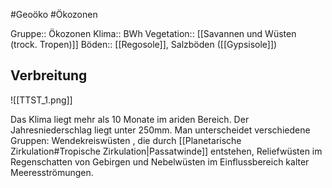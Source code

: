 #Geoöko #Ökozonen

Gruppe:: Ökozonen
Klima:: BWh
Vegetation:: [[Savannen und Wüsten (trock. Tropen)]]
Böden:: [[Regosole]], Salzböden ([[Gypsisole]])

## Verbreitung

![[TTST_1.png]]

Das Klima liegt mehr als 10 Monate im ariden Bereich. Der Jahresniederschlag liegt unter 250mm. Man unterscheidet verschiedene Gruppen: Wendekreiswüsten , die durch [[Planetarische Zirkulation#Tropische Zirkulation|Passatwinde]] entstehen, Reliefwüsten im Regenschatten von Gebirgen und Nebelwüsten im Einflussbereich kalter Meeresströmungen.